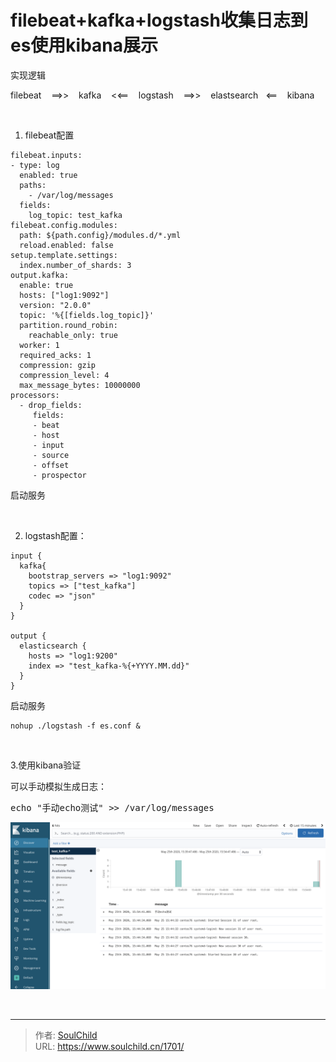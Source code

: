 # filebeat+kafka+logstash收集日志到es使用kibana展示

<!--more-->
实现逻辑

filebeat    ==&gt;&gt;    kafka    &lt;&lt;==    logstash    ==&gt;&gt;    elastsearch   &lt;==    kibana

&nbsp;

1. filebeat配置
<pre class="pure-highlightjs"><code class="null">filebeat.inputs:
- type: log
  enabled: true
  paths:
    - /var/log/messages
  fields:
    log_topic: test_kafka
filebeat.config.modules:
  path: ${path.config}/modules.d/*.yml
  reload.enabled: false
setup.template.settings:
  index.number_of_shards: 3
output.kafka:
  enable: true
  hosts: ["log1:9092"]
  version: "2.0.0"
  topic: '%{[fields.log_topic]}'
  partition.round_robin:
    reachable_only: true
  worker: 1
  required_acks: 1
  compression: gzip
  compression_level: 4
  max_message_bytes: 10000000
processors:
  - drop_fields:
     fields:
     - beat
     - host
     - input
     - source
     - offset
     - prospector</code></pre>
启动服务

&nbsp;

2. logstash配置：
<pre class="pure-highlightjs"><code class="null">input {
  kafka{
    bootstrap_servers =&gt; "log1:9092"
    topics =&gt; ["test_kafka"]
    codec =&gt; "json"
  }
}

output {
  elasticsearch {
    hosts =&gt; "log1:9200"
    index =&gt; "test_kafka-%{+YYYY.MM.dd}"
  }
}</code></pre>
启动服务
<pre class="pure-highlightjs"><code class="null">nohup ./logstash -f es.conf &amp;</code></pre>
&nbsp;

3.使用kibana验证

可以手动模拟生成日志：
<pre>echo "手动echo测试" &gt;&gt; /var/log/messages</pre>
<img src="images/83f81917c06bb350c01218aa6b363462.png" />

&nbsp;


---

> 作者: [SoulChild](https://www.soulchild.cn)  
> URL: https://www.soulchild.cn/1701/  

